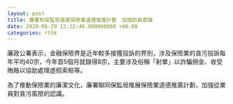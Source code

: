 ```yaml
---
layout: post
title: 廉署和保監局推展保險業道德推廣計劃　加強防貪意識
date: 2020-06-29 12:32:46.000000000 +08:00
categories: rthk
---
```


廉政公署表示，金融保險界是近年較多接獲投訴的界別，涉及保險業的貪污投訴每年平均40宗，今年首5個月就錄得8宗，主要涉及俗稱「射單」以詐騙佣金、收受賄賂以協助處理虛假索賠等。

為了推動保險業的廉潔文化，廉署聯同保監局推展保險業道德推廣計劃，加強從業員對貪污風險的認識。
